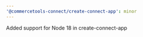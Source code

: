 ```yaml
---
'@commercetools-connect/create-connect-app': minor
---
```


Added support for Node 18 in create-connect-app
